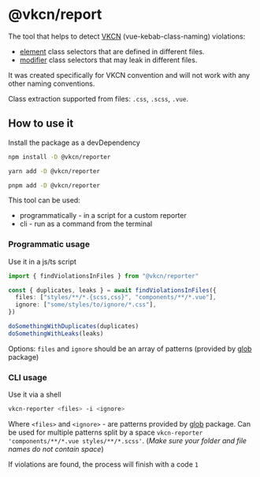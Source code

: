 # @vkcn/report

The tool that helps to detect [VKCN](https://www.npmjs.com/package/@vkcn/eslint-plugin) (vue-kebab-class-naming) violations:

- [element](https://github.com/levchak0910/vkcn-eslint-plugin/blob/HEAD/docs/rules/no-convention-violation.md#element-class) class selectors that are defined in different files.
- [modifier](https://github.com/levchak0910/vkcn-eslint-plugin/blob/HEAD/docs/rules/no-convention-violation.md#modifier-class) class selectors that may leak in different files.

It was created specifically for VKCN convention and will not work with any other naming conventions.

Class extraction supported from files: `.css`, `.scss`, `.vue`.

## How to use it

Install the package as a devDependency

```bash
npm install -D @vkcn/reporter
```

```bash
yarn add -D @vkcn/reporter
```

```bash
pnpm add -D @vkcn/reporter
```

This tool can be used:

- programmatically - in a script for a custom reporter
- cli - run as a command from the terminal

### Programmatic usage

Use it in a js/ts script

```ts
import { findViolationsInFiles } from "@vkcn/reporter"

const { duplicates, leaks } = await findViolationsInFiles({
  files: ["styles/**/*.{scss,css}", "components/**/*.vue"],
  ignore: ["some/styles/to/ignore/*.css"],
})

doSomethingWithDuplicates(duplicates)
doSomethingWithLeaks(leaks)
```

Options: `files` and `ignore` should be an array of patterns (provided by [glob](https://www.npmjs.com/package/glob) package)

### CLI usage

Use it via a shell

```bash
vkcn-reporter <files> -i <ignore>
```

Where `<files>` and `<ignore>` - are patterns provided by [glob](https://www.npmjs.com/package/glob) package. Can be used for multiple patterns split by a space `vkcn-reporter 'components/**/*.vue styles/**/*.scss'`. (_Make sure your folder and file names do not contain space_)

If violations are found, the process will finish with a code `1`
